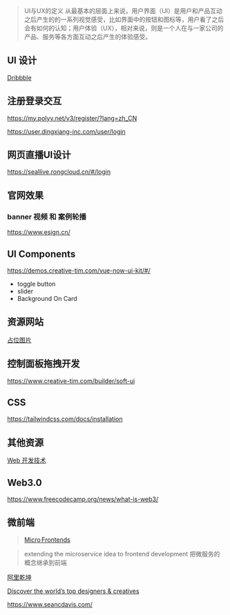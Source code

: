 > UI与UX的定义
从最基本的层面上来说，用户界面（UI）是用户和产品互动之后产生的的一系列视觉感受，比如界面中的按钮和图标等，用户看了之后会有如何的认知；用户体验（UX），相对来说，则是一个人在与一家公司的产品、服务等各方面互动之后产生的体验感受。


## UI 设计
[Dribbble](https://dribbble.com/shots/popular)

## 注册登录交互
https://my.polyv.net/v3/register/?lang=zh_CN

https://user.dingxiang-inc.com/user/login

## 网页直播UI设计
https://seallive.rongcloud.cn/#/login

## 官网效果
### banner 视频 和 案例轮播
https://www.esign.cn/

## UI Components
https://demos.creative-tim.com/vue-now-ui-kit/#/

- toggle button 
- slider
- Background On Card

## 资源网站
[占位图片](https://picsum.photos/)

## 控制面板拖拽开发
https://www.creative-tim.com/builder/soft-ui

## CSS
https://tailwindcss.com/docs/installation


## 其他资源
[Web 开发技术](https://developer.mozilla.org/zh-CN/docs/Web)

## Web3.0
https://www.freecodecamp.org/news/what-is-web3/

## 微前端
> [Micro Frontends](https://micro-frontends.org/)

> extending the microservice idea to frontend development
> 把微服务的概念继承到前端

[阿里乾坤](https://qiankun.umijs.org/zh)

[Discover the world’s top designers & creatives](https://dribbble.com/)

https://www.seancdavis.com/